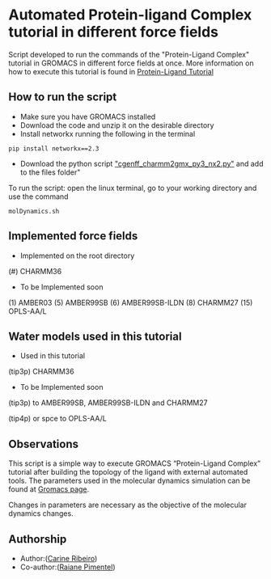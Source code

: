 # Automated Protein-ligand Complex tutorial in different force fields
Script developed to run the commands of the "Protein-Ligand Complex" tutorial in GROMACS in different force fields at once.
More information on how to execute this tutorial is found in [Protein-Ligand Tutorial](http://www.mdtutorials.com/gmx/complex/index.html)

## How to run the script 

* Make sure you have GROMACS installed
* Download the code and unzip it on the desirable directory
* Install networkx running the following in the terminal
```
pip install networkx==2.3
``` 
* Download the python script ["cgenff_charmm2gmx_py3_nx2.py"](https://www.charmm.org/archive/charmm/resources/charmm-force-fields/download.php?filename=CHARMM_ff_params_files/cgenff_charmm2gmx_py3_nx2.py) and add to the files folder"

To run the script: open the linux terminal, go to your working directory and use the command

```
molDynamics.sh
``` 


## Implemented force fields

* Implemented on the root directory

(#) CHARMM36

* To be Implemented soon 

(1) AMBER03
(5) AMBER99SB
(6) AMBER99SB-ILDN
(8) CHARMM27
(15) OPLS-AA/L

## Water models used in this tutorial 

* Used in this tutorial

(tip3p) CHARMM36 

* To be Implemented soon

(tip3p) to AMBER99SB, AMBER99SB-ILDN and CHARMM27 

(tip4p) or spce to OPLS-AA/L

## Observations

This script is a simple way to execute GROMACS “Protein-Ligand Complex” tutorial after building the topology of the ligand with external automated tools. The parameters used in the molecular dynamics simulation can be found at [Gromacs page](http://www.gromacs.org/).

Changes in parameters are necessary as the objective of the molecular dynamics changes.


## Authorship

* Author:([Carine Ribeiro](https://github.com/carineribeirost))
* Co-author:([Raiane Pimentel](https://https://www.linkedin.com/in/raiane-pimentel-b2485853/))
